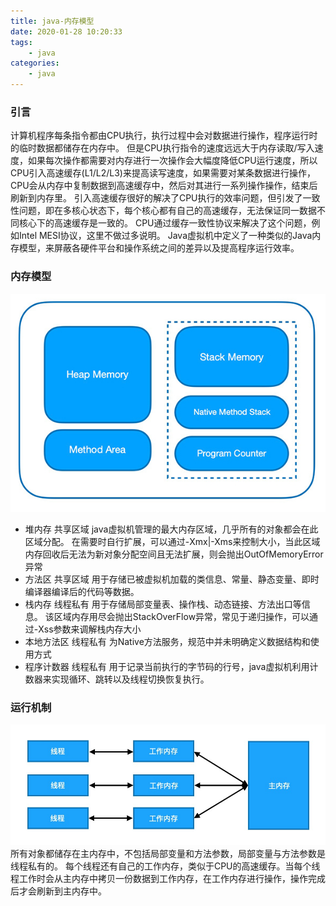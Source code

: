 ```yaml
---
title: java-内存模型
date: 2020-01-28 10:20:33
tags:
	- java
categories:
	- java
---
```

### 引言
计算机程序每条指令都由CPU执行，执行过程中会对数据进行操作，程序运行时的临时数据都储存在内存中。
但是CPU执行指令的速度远远大于内存读取/写入速度，如果每次操作都需要对内存进行一次操作会大幅度降低CPU运行速度，所以CPU引入高速缓存(L1/L2/L3)来提高读写速度，如果需要对某条数据进行操作，CPU会从内存中复制数据到高速缓存中，然后对其进行一系列操作操作，结束后刷新到内存里。
引入高速缓存很好的解决了CPU执行的效率问题，但引发了一致性问题，即在多核心状态下，每个核心都有自己的高速缓存，无法保证同一数据不同核心下的高速缓存是一致的。
CPU通过缓存一致性协议来解决了这个问题，例如Intel MESI协议，这里不做过多说明。 
Java虚拟机中定义了一种类似的Java内存模型，来屏蔽各硬件平台和操作系统之间的差异以及提高程序运行效率。

### 内存模型
![image](/images/jmm/jmm.jpg)
* 堆内存 共享区域 java虚拟机管理的最大内存区域，几乎所有的对象都会在此区域分配。 在需要时自行扩展，可以通过-Xmx|-Xms来控制大小，当此区域内存回收后无法为新对象分配空间且无法扩展，则会抛出OutOfMemoryError异常
* 方法区 共享区域 用于存储已被虚拟机加载的类信息、常量、静态变量、即时编译器编译后的代码等数据。
* 栈内存 线程私有 用于存储局部变量表、操作栈、动态链接、方法出口等信息。 该区域内存用尽会抛出StackOverFlow异常，常见于递归操作，可以通过-Xss参数来调解栈内存大小
* 本地方法区 线程私有 为Native方法服务，规范中并未明确定义数据结构和使用方式
* 程序计数器 线程私有 用于记录当前执行的字节码的行号，java虚拟机利用计数器来实现循环、跳转以及线程切换恢复执行。

### 运行机制
![image](/images/jmm/jmm_1.png)
 所有对象都储存在主内存中，不包括局部变量和方法参数，局部变量与方法参数是线程私有的。
 每个线程还有自己的工作内存，类似于CPU的高速缓存。当每个线程工作时会从主内存中拷贝一份数据到工作内存，在工作内存进行操作，操作完成后才会刷新到主内存中。